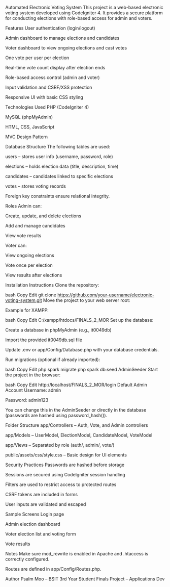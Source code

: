 Automated Electronic Voting System
This project is a web-based electronic voting system developed using CodeIgniter 4. It provides a secure platform for conducting elections with role-based access for admin and voters.

Features
User authentication (login/logout)

Admin dashboard to manage elections and candidates

Voter dashboard to view ongoing elections and cast votes

One vote per user per election

Real-time vote count display after election ends

Role-based access control (admin and voter)

Input validation and CSRF/XSS protection

Responsive UI with basic CSS styling

Technologies Used
PHP (CodeIgniter 4)

MySQL (phpMyAdmin)

HTML, CSS, JavaScript

MVC Design Pattern

Database Structure
The following tables are used:

users – stores user info (username, password, role)

elections – holds election data (title, description, time)

candidates – candidates linked to specific elections

votes – stores voting records

Foreign key constraints ensure relational integrity.

Roles
Admin can:

Create, update, and delete elections

Add and manage candidates

View vote results

Voter can:

View ongoing elections

Vote once per election

View results after elections

Installation Instructions
Clone the repository:

bash
Copy
Edit
git clone https://github.com/your-username/electronic-voting-system.git
Move the project to your web server root:

Example for XAMPP:

bash
Copy
Edit
C:/xampp/htdocs/FINALS_2_MOR
Set up the database:

Create a database in phpMyAdmin (e.g., it0049db)

Import the provided it0049db.sql file

Update .env or app/Config/Database.php with your database credentials.

Run migrations (optional if already imported):

bash
Copy
Edit
php spark migrate
php spark db:seed AdminSeeder
Start the project in the browser:

bash
Copy
Edit
http://localhost/FINALS_2_MOR/login
Default Admin Account
Username: admin

Password: admin123

You can change this in the AdminSeeder or directly in the database (passwords are hashed using password_hash()).

Folder Structure
app/Controllers – Auth, Vote, and Admin controllers

app/Models – UserModel, ElectionModel, CandidateModel, VoteModel

app/Views – Separated by role (auth/, admin/, vote/)

public/assets/css/style.css – Basic design for UI elements

Security Practices
Passwords are hashed before storage

Sessions are secured using CodeIgniter session handling

Filters are used to restrict access to protected routes

CSRF tokens are included in forms

User inputs are validated and escaped

Sample Screens
Login page

Admin election dashboard

Voter election list and voting form

Vote results

Notes
Make sure mod_rewrite is enabled in Apache and .htaccess is correctly configured.

Routes are defined in app/Config/Routes.php.

Author
Psalm Moo – BSIT 3rd Year Student
Finals Project – Applications Dev
